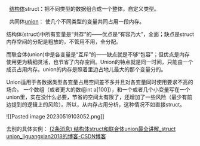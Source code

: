 
  [结构体](https://so.csdn.net/so/search?q=%E7%BB%93%E6%9E%84%E4%BD%93&spm=1001.2101.3001.7020)struct：把不同类型的数据组合成一个整体，自定义类型。

  共同体[union](https://so.csdn.net/so/search?q=union&spm=1001.2101.3001.7020)： 使几个不同类型的变量共同占用一段内存。


结构体(struct)中所有变量是“共存”的——优点是“有容乃大”，全面；缺点是struct内存空间的分配是粗放的，不管用不用，全分配。

而联合体(union)中是各变量是“互斥”的——缺点就是不够“包容”；但优点是内存使用更为精细灵活，也节省了内存空间。Union的特点就是同一时间，只能由一个成员占用内存。union的内存是照着里边占地儿最大的那个变量分的。

Union适用于各数据类型各变量占用空间差不多并且对各变量同时使用要求不高的场合。
一个数组（或者更大的数组int a[100]），和一个或者几个小变量写在一个union里，实在没什么必要，节省的空间太有限了，还增加了一些风险（最少有前边提到的逻辑上的风险）。所以，从内存占用分析，这种情况不如直接struct。


![[Pasted image 20230519103052.png]]

去别的具体实例：
[(2条消息) 结构体struct和联合体union最全讲解_struct union_liguangxian2018的博客-CSDN博客](https://blog.csdn.net/liguangxianbin/article/details/80510669?app_version=5.15.5&csdn_share_tail=%7B%22type%22%3A%22blog%22%2C%22rType%22%3A%22article%22%2C%22rId%22%3A%2280510669%22%2C%22source%22%3A%22qq_44640266%22%7D&utm_source=app)
